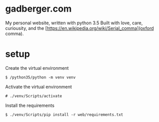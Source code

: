 # gadberger.com
My personal website, written with python 3.5 Built with love, care, curiousity, and the [https://en.wikipedia.org/wiki/Serial_comma](oxford comma).

# setup
Create the virtual environment
	
	$ /python35/python -m venv venv

Activate the virtual environment

	# ./venv/Scripts/activate

Install the requirements

	$ ./venv/Scripts/pip install -r web/requirements.txt
